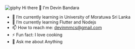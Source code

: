 ### 
![giphy](https://github.com/Devin-Bandara/Devin-Bandara/assets/122140695/6292445e-3542-4c21-8fdb-3a196d3932c7)
Hi there 👋 I'm Devin Bandara
- 🌱 I’m currently learning in University of Moratuwa Sri Lanka
- 🌱 I’m currently learning Flutter and Nodejs
- 📫 How to reach me: devinmmcs@gmail.com
- ⚡ Fun fact: I love cooking
- 💬 Ask me about Anything

<!--
**Devin-Bandara/Devin-Bandara** is a ✨ _special_ ✨ repository because its `README.md` (this file) appears on your GitHub profile.

Here are some ideas to get you started:

- 🔭 I’m currently working on ...
- 🌱 I’m currently learning ...
- 👯 I’m looking to collaborate on ...
- 🤔 I’m looking for help with ...
- 💬 Ask me about ...
- 📫 How to reach me: ...
- 😄 Pronouns: ...
- ⚡ Fun fact: ...
-->
